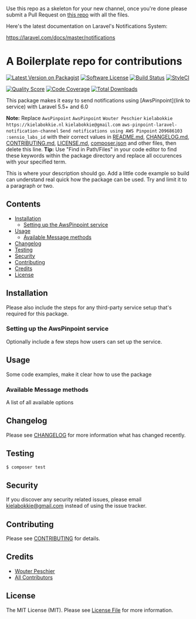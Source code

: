 Use this repo as a skeleton for your new channel, once you're done please submit a Pull Request on [this repo](https://github.com/laravel-notification-channels/new-channels) with all the files.

Here's the latest documentation on Laravel's Notifications System:

https://laravel.com/docs/master/notifications

# A Boilerplate repo for contributions

[![Latest Version on Packagist](https://img.shields.io/packagist/v/laravel-notification-channels/aws-pinpoint-laravel-notification-channel.svg?style=flat-square)](https://packagist.org/packages/laravel-notification-channels/aws-pinpoint-laravel-notification-channel)
[![Software License](https://img.shields.io/badge/license-MIT-brightgreen.svg?style=flat-square)](LICENSE.md)
[![Build Status](https://img.shields.io/travis/laravel-notification-channels/aws-pinpoint-laravel-notification-channel/master.svg?style=flat-square)](https://travis-ci.org/laravel-notification-channels/aws-pinpoint-laravel-notification-channel)
[![StyleCI](https://styleci.io/repos/209686103/shield)](https://styleci.io/repos/209686103)
<!-- [![SensioLabsInsight](https://img.shields.io/sensiolabs/i/:sensio_labs_id.svg?style=flat-square)](https://insight.sensiolabs.com/projects/:sensio_labs_id) -->
[![Quality Score](https://img.shields.io/scrutinizer/g/laravel-notification-channels/aws-pinpoint-laravel-notification-channel.svg?style=flat-square)](https://scrutinizer-ci.com/g/laravel-notification-channels/aws-pinpoint-laravel-notification-channel)
[![Code Coverage](https://img.shields.io/scrutinizer/coverage/g/laravel-notification-channels/aws-pinpoint-laravel-notification-channel/master.svg?style=flat-square)](https://scrutinizer-ci.com/g/laravel-notification-channels/aws-pinpoint-laravel-notification-channel/?branch=master)
[![Total Downloads](https://img.shields.io/packagist/dt/laravel-notification-channels/aws-pinpoint-laravel-notification-channel.svg?style=flat-square)](https://packagist.org/packages/laravel-notification-channels/aws-pinpoint-laravel-notification-channel)

This package makes it easy to send notifications using [AwsPinpoint](link to service) with Laravel 5.5+ and 6.0

**Note:** Replace ```AwsPinpoint``` ```AwsPinpoint``` ```Wouter Peschier``` ```kielabokkie``` ```https://kielabokkie.nl``` ```kielabokkie@gmail.com``` ```aws-pinpoint-laravel-notification-channel``` ```Send notifications using AWS Pinpoint``` ```209686103``` ```:sensio_labs_id``` with their correct values in [README.md](README.md), [CHANGELOG.md](CHANGELOG.md), [CONTRIBUTING.md](CONTRIBUTING.md), [LICENSE.md](LICENSE.md), [composer.json](composer.json) and other files, then delete this line.
**Tip:** Use "Find in Path/Files" in your code editor to find these keywords within the package directory and replace all occurences with your specified term.

This is where your description should go. Add a little code example so build can understand real quick how the package can be used. Try and limit it to a paragraph or two.



## Contents

- [Installation](#installation)
	- [Setting up the AwsPinpoint service](#setting-up-the-AwsPinpoint-service)
- [Usage](#usage)
	- [Available Message methods](#available-message-methods)
- [Changelog](#changelog)
- [Testing](#testing)
- [Security](#security)
- [Contributing](#contributing)
- [Credits](#credits)
- [License](#license)


## Installation

Please also include the steps for any third-party service setup that's required for this package.

### Setting up the AwsPinpoint service

Optionally include a few steps how users can set up the service.

## Usage

Some code examples, make it clear how to use the package

### Available Message methods

A list of all available options

## Changelog

Please see [CHANGELOG](CHANGELOG.md) for more information what has changed recently.

## Testing

``` bash
$ composer test
```

## Security

If you discover any security related issues, please email kielabokkie@gmail.com instead of using the issue tracker.

## Contributing

Please see [CONTRIBUTING](CONTRIBUTING.md) for details.

## Credits

- [Wouter Peschier](https://github.com/kielabokkie)
- [All Contributors](../../contributors)

## License

The MIT License (MIT). Please see [License File](LICENSE.md) for more information.
